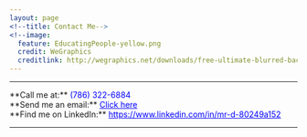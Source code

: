 ```yaml
---
layout: page
<!--title: Contact Me-->
<!--image:
  feature: EducatingPeople-yellow.png
  credit: WeGraphics
  creditlink: http://wegraphics.net/downloads/free-ultimate-blurred-background-pack/ -->
---
```


<hr/>
**Call me at:** <span style="color: blue">(786) 322-6884</span></br>
**Send me an email:** <a style="color: blue" href="mailto:dunieskiotano.trainer@gmail.com">Click here</a></br>
**Find me on LinkedIn:** <a style="color: blue" href="https://www.linkedin.com/in/mr-d-80249a152">https://www.linkedin.com/in/mr-d-80249a152</a>
<hr/>



